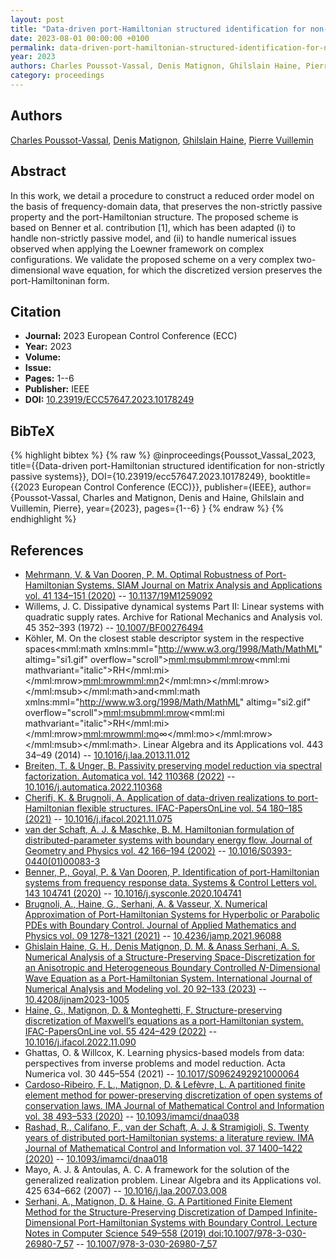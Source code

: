 ```yaml
---
layout: post
title: "Data-driven port-Hamiltonian structured identification for non-strictly passive systems"
date: 2023-08-01 00:00:00 +0100
permalink: data-driven-port-hamiltonian-structured-identification-for-non-strictly-passive-systems
year: 2023
authors: Charles Poussot-Vassal, Denis Matignon, Ghilslain Haine, Pierre Vuillemin
category: proceedings
---
```

 
## Authors
[Charles Poussot-Vassal](authors/charles-poussot-vassal), [Denis Matignon](authors/denis-matignon), [Ghilslain Haine](authors/ghislain-haine), [Pierre Vuillemin](authors/pierre-vuillemin)
 
## Abstract
In this work, we detail a procedure to construct a reduced order model on the basis of frequency-domain data, that preserves the non-strictly passive property and the port-Hamiltonian structure. The proposed scheme is based on Benner et al. contribution [1], which has been adapted (i) to handle non-strictly passive model, and (ii) to handle numerical issues observed when applying the Loewner framework on complex configurations. We validate the proposed scheme on a very complex two-dimensional wave equation, for which the discretized version preserves the port-Hamiltoninan form.
 
## Citation
- **Journal:** 2023 European Control Conference (ECC)
- **Year:** 2023
- **Volume:** 
- **Issue:** 
- **Pages:** 1--6
- **Publisher:** IEEE
- **DOI:** [10.23919/ECC57647.2023.10178249](https://doi.org/10.23919/ECC57647.2023.10178249)
 
## BibTeX
{% highlight bibtex %}
{% raw %}
@inproceedings{Poussot_Vassal_2023,
  title={{Data-driven port-Hamiltonian structured identification for non-strictly passive systems}},
  DOI={10.23919/ecc57647.2023.10178249},
  booktitle={{2023 European Control Conference (ECC)}},
  publisher={IEEE},
  author={Poussot-Vassal, Charles and Matignon, Denis and Haine, Ghilslain and Vuillemin, Pierre},
  year={2023},
  pages={1--6}
}
{% endraw %}
{% endhighlight %}
 
## References
- [Mehrmann, V. & Van Dooren, P. M. Optimal Robustness of Port-Hamiltonian Systems. SIAM Journal on Matrix Analysis and Applications vol. 41 134–151 (2020)](optimal-robustness-of-port-hamiltonian-systems) -- [10.1137/19M1259092](https://doi.org/10.1137/19M1259092)
- Willems, J. C. Dissipative dynamical systems Part II: Linear systems with quadratic supply rates. Archive for Rational Mechanics and Analysis vol. 45 352–393 (1972) -- [10.1007/BF00276494](https://doi.org/10.1007/BF00276494)
- Köhler, M. On the closest stable descriptor system in the respective spaces<mml:math xmlns:mml="http://www.w3.org/1998/Math/MathML" altimg="si1.gif" overflow="scroll"><mml:msub><mml:mrow><mml:mi mathvariant="italic">RH</mml:mi></mml:mrow><mml:mrow><mml:mn>2</mml:mn></mml:mrow></mml:msub></mml:math>and<mml:math xmlns:mml="http://www.w3.org/1998/Math/MathML" altimg="si2.gif" overflow="scroll"><mml:msub><mml:mrow><mml:mi mathvariant="italic">RH</mml:mi></mml:mrow><mml:mrow><mml:mo>∞</mml:mo></mml:mrow></mml:msub></mml:math>. Linear Algebra and its Applications vol. 443 34–49 (2014) -- [10.1016/j.laa.2013.11.012](https://doi.org/10.1016/j.laa.2013.11.012)
- [Breiten, T. & Unger, B. Passivity preserving model reduction via spectral factorization. Automatica vol. 142 110368 (2022)](passivity-preserving-model-reduction-via-spectral-factorization) -- [10.1016/j.automatica.2022.110368](https://doi.org/10.1016/j.automatica.2022.110368)
- [Cherifi, K. & Brugnoli, A. Application of data-driven realizations to port-Hamiltonian flexible structures. IFAC-PapersOnLine vol. 54 180–185 (2021)](application-of-data-driven-realizations-to-port-hamiltonian-flexible-structures) -- [10.1016/j.ifacol.2021.11.075](https://doi.org/10.1016/j.ifacol.2021.11.075)
- [van der Schaft, A. J. & Maschke, B. M. Hamiltonian formulation of distributed-parameter systems with boundary energy flow. Journal of Geometry and Physics vol. 42 166–194 (2002)](hamiltonian-formulation-of-distributed-parameter-systems-with-boundary-energy-flow) -- [10.1016/S0393-0440(01)00083-3](https://doi.org/10.1016/S0393-0440(01)00083-3)
- [Benner, P., Goyal, P. & Van Dooren, P. Identification of port-Hamiltonian systems from frequency response data. Systems &amp; Control Letters vol. 143 104741 (2020)](identification-of-port-hamiltonian-systems-from-frequency-response-data) -- [10.1016/j.sysconle.2020.104741](https://doi.org/10.1016/j.sysconle.2020.104741)
- [Brugnoli, A., Haine, G., Serhani, A. & Vasseur, X. Numerical Approximation of Port-Hamiltonian Systems for Hyperbolic or Parabolic PDEs with Boundary Control. Journal of Applied Mathematics and Physics vol. 09 1278–1321 (2021)](numerical-approximation-of-port-hamiltonian-systems-for-hyperbolic-or-parabolic-pdes-with-boundary-control) -- [10.4236/jamp.2021.96088](https://doi.org/10.4236/jamp.2021.96088)
- [Ghislain Haine, G. H., Denis Matignon, D. M. & Anass Serhani, A. S. Numerical Analysis of a Structure-Preserving Space-Discretization for an Anisotropic and Heterogeneous Boundary Controlled $N$-Dimensional Wave Equation as a Port-Hamiltonian System. International Journal of Numerical Analysis and Modeling vol. 20 92–133 (2023)](numerical-analysis-of-a-structure-preserving-space-discretization-for-an-anisotropic-and-heterogeneous-boundary-controlled-n-dimensional-wave-equation-as-a-port-hamiltonian-system) -- [10.4208/ijnam2023-1005](https://doi.org/10.4208/ijnam2023-1005)
- [Haine, G., Matignon, D. & Monteghetti, F. Structure-preserving discretization of Maxwell’s equations as a port-Hamiltonian system. IFAC-PapersOnLine vol. 55 424–429 (2022)](structure-preserving-discretization-of-maxwell-s-equations-as-a-port-hamiltonian-system) -- [10.1016/j.ifacol.2022.11.090](https://doi.org/10.1016/j.ifacol.2022.11.090)
- Ghattas, O. & Willcox, K. Learning physics-based models from data: perspectives from inverse problems and model reduction. Acta Numerica vol. 30 445–554 (2021) -- [10.1017/S0962492921000064](https://doi.org/10.1017/S0962492921000064)
- [Cardoso-Ribeiro, F. L., Matignon, D. & Lefèvre, L. A partitioned finite element method for power-preserving discretization of open systems of conservation laws. IMA Journal of Mathematical Control and Information vol. 38 493–533 (2020)](a-partitioned-finite-element-method-for-power-preserving-discretization-of-open-systems-of-conservation-laws) -- [10.1093/imamci/dnaa038](https://doi.org/10.1093/imamci/dnaa038)
- [Rashad, R., Califano, F., van der Schaft, A. J. & Stramigioli, S. Twenty years of distributed port-Hamiltonian systems: a literature review. IMA Journal of Mathematical Control and Information vol. 37 1400–1422 (2020)](twenty-years-of-distributed-port-hamiltonian-systems-a-literature-review) -- [10.1093/imamci/dnaa018](https://doi.org/10.1093/imamci/dnaa018)
- Mayo, A. J. & Antoulas, A. C. A framework for the solution of the generalized realization problem. Linear Algebra and its Applications vol. 425 634–662 (2007) -- [10.1016/j.laa.2007.03.008](https://doi.org/10.1016/j.laa.2007.03.008)
- [Serhani, A., Matignon, D. & Haine, G. A Partitioned Finite Element Method for the Structure-Preserving Discretization of Damped Infinite-Dimensional Port-Hamiltonian Systems with Boundary Control. Lecture Notes in Computer Science 549–558 (2019) doi:10.1007/978-3-030-26980-7_57](a-partitioned-finite-element-method-for-the-structure-preserving-discretization-of-damped-infinite-dimensional-port-hamiltonian-systems-with-boundary-control) -- [10.1007/978-3-030-26980-7_57](https://doi.org/10.1007/978-3-030-26980-7_57)

